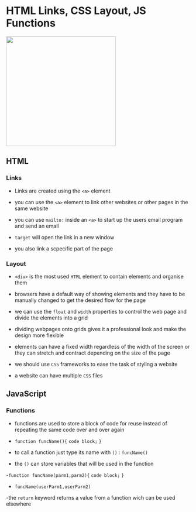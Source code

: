 # **HTML Links, CSS Layout, JS Functions**

<img src="https://geoinnova.org/blog-territorio/wp-content/uploads/2020/11/logos.png" width=300px>

## **HTML**

### **Links**

- Links are created using the `<a>` element

- you can use the `<a>` element to link other websites or other pages in the same website

- you can use `mailto:` inside an `<a>` to start up the users email program and send an email

- `target` will open the link in a new window

- you also link a scpecific part of the page

### **Layout**

- `<div>` is the most used `HTML` element to contain elements and organise them

- browsers have a default way of showing elements and they have to be manually changed to get the desired flow for the page

- we can use the `float` and `width` properties to control the web page and divide the elements into a grid

- dividing webpages onto grids gives it a professional look and make the design more flexible

- elements can have a fixed width regardless of the width of the screen or they can stretch and contract depending on the size of the page

- we should use `CSS` frameworks to ease the task of styling a website

- a website can have multiple `CSS` files

## **JavaScript**

### **Functions**

- functions are used to store a block of code for reuse instead of repeating the same code over and over again

- `function funcName(){`
  `code block;`
  `}`

- to call a function just type its name with `()` : `funcName()`

- the `()` can store variables that will be used in the function

-`function funcName(parm1,parm2){`
`code block;`
`}`

- `funcName(userParm1,userParm2)`

-the `return` keyword returns a value from a function wich can be used elsewhere
